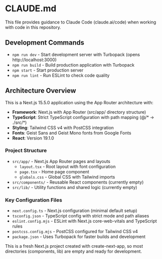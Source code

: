 # CLAUDE.md

This file provides guidance to Claude Code (claude.ai/code) when working with code in this repository.

## Development Commands

- `npm run dev` - Start development server with Turbopack (opens http://localhost:3000)
- `npm run build` - Build production application with Turbopack
- `npm start` - Start production server
- `npm run lint` - Run ESLint to check code quality

## Architecture Overview

This is a Next.js 15.5.0 application using the App Router architecture with:

- **Framework**: Next.js with App Router (src/app/ directory structure)
- **TypeScript**: Strict TypeScript configuration with path mapping (@/* → ./src/*)
- **Styling**: Tailwind CSS v4 with PostCSS integration
- **Fonts**: Geist Sans and Geist Mono fonts from Google Fonts
- **React**: Version 19.1.0

### Project Structure

- `src/app/` - Next.js App Router pages and layouts
  - `layout.tsx` - Root layout with font configuration
  - `page.tsx` - Home page component
  - `globals.css` - Global CSS with Tailwind imports
- `src/components/` - Reusable React components (currently empty)
- `src/lib/` - Utility functions and shared logic (currently empty)

### Key Configuration Files

- `next.config.ts` - Next.js configuration (minimal default setup)
- `tsconfig.json` - TypeScript config with strict mode and path aliases
- `eslint.config.mjs` - ESLint with Next.js core-web-vitals and TypeScript rules
- `postcss.config.mjs` - PostCSS configured for Tailwind CSS v4
- `package.json` - Uses Turbopack for faster builds and development



This is a fresh Next.js project created with create-next-app, so most directories (components, lib) are empty and ready for development.